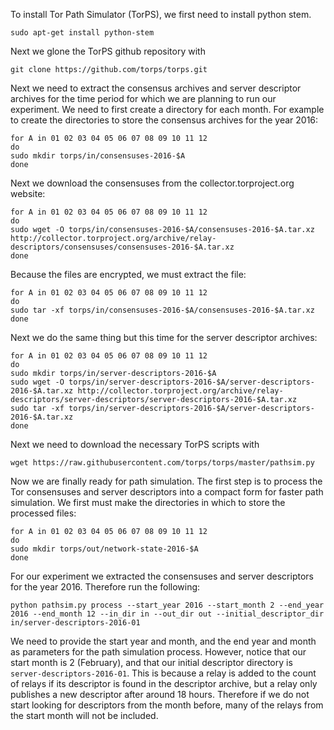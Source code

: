 To install Tor Path Simulator (TorPS), we first need to install python stem.

```
sudo apt-get install python-stem
```

Next we glone the TorPS github repository with

```
git clone https://github.com/torps/torps.git
```

Next we need to extract the consensus archives and server descriptor archives for the time period for which we are planning to run our experiment. We need to first create a directory for each month. For example to create the directories to store the consensus archives for the year 2016:

```
for A in 01 02 03 04 05 06 07 08 09 10 11 12
do
sudo mkdir torps/in/consensuses-2016-$A
done
```

Next we download the consensuses from the collector.torproject.org website:

```
for A in 01 02 03 04 05 06 07 08 09 10 11 12
do
sudo wget -O torps/in/consensuses-2016-$A/consensuses-2016-$A.tar.xz http://collector.torproject.org/archive/relay-descriptors/consensuses/consensuses-2016-$A.tar.xz
done
```

Because the files are encrypted, we must extract the file:

```
for A in 01 02 03 04 05 06 07 08 09 10 11 12
do
sudo tar -xf torps/in/consensuses-2016-$A/consensuses-2016-$A.tar.xz
done
```

Next we do the same thing but this time for the server descriptor archives:

```
for A in 01 02 03 04 05 06 07 08 09 10 11 12
do
sudo mkdir torps/in/server-descriptors-2016-$A
sudo wget -O torps/in/server-descriptors-2016-$A/server-descriptors-2016-$A.tar.xz http://collector.torproject.org/archive/relay-descriptors/server-descriptors/server-descriptors-2016-$A.tar.xz
sudo tar -xf torps/in/server-descriptors-2016-$A/server-descriptors-2016-$A.tar.xz
done
```

Next we need to download the necessary TorPS scripts with

```
wget https://raw.githubusercontent.com/torps/torps/master/pathsim.py
```

Now we are finally ready for path simulation. The first step is to process the Tor consensuses and server descriptors into a compact form for faster path simulation. We first must make the directories in which to store the processed files:

```
for A in 01 02 03 04 05 06 07 08 09 10 11 12
do
sudo mkdir torps/out/network-state-2016-$A
done
```

For our experiment we extracted the consensuses and server descriptors for the year 2016. Therefore run the following:

```
python pathsim.py process --start_year 2016 --start_month 2 --end_year 2016 --end_month 12 --in_dir in --out_dir out --initial_descriptor_dir in/server-descriptors-2016-01
```

We need to provide the start year and month, and the end year and month as parameters for the path simulation process. However, notice that our start month is 2 (February), and that our initial descriptor directory is ```server-descriptors-2016-01```. This is because a relay is added to the count of relays if its descriptor is found in the descriptor archive, but a relay only publishes a new descriptor after around 18 hours. Therefore if we do not start looking for descriptors from the month before, many of the relays from the start month will not be included.
